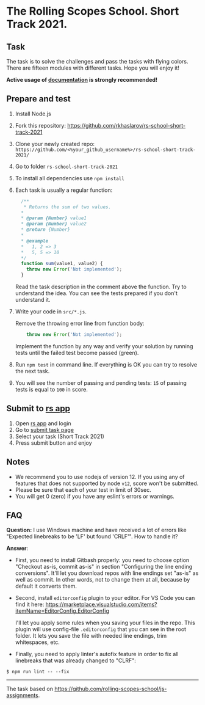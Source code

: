 # The Rolling Scopes School. Short Track 2021.

## Task
The task is to solve the challenges and pass the tasks with flying colors. There are fifteen modules with different tasks. 
Hope you will enjoy it!

**Active usage of [documentation](https://developer.mozilla.org/en-US/) is strongly recommended!**

## Prepare and test
1. Install Node.js
2. Fork this repository: https://github.com/rkhaslarov/rs-school-short-track-2021
3. Clone your newly created repo: `https://github.com/<%your_github_username%>/rs-school-short-track-2021/`
4. Go to folder `rs-school-short-track-2021`
5. To install all dependencies use `npm install`
6. Each task is usually a regular function:
    ```javascript
      /**
       * Returns the sum of two values.
      *
      * @param {Number} value1
      * @param {Number} value2
      * @return {Number}
      *
      * @example
      *   1, 2 => 3
      *   5, 5 => 10
      */
      function sum(value1, value2) {
        throw new Error('Not implemented');
      }
    ```
    Read the task description in the comment above the function. Try to understand the idea. You can see the tests prepared if you don't understand it.
7. Write your code in `src/*.js`.

    Remove the throwing error line from function body:
    ```javascript
        throw new Error('Not implemented'); 
    ```
    Implement the function by any way and verify your solution by running tests until the failed test become passed (green).
8. Run `npm test` in command line. If everything is OK you can try to resolve the next task.
9. You will see the number of passing and pending tests: `15` of passing tests is equal to `100` in score.

## Submit to [rs app](https://app.rs.school/)
1. Open [rs app](https://app.rs.school/) and login
2. Go to [submit task page](https://app.rs.school/course/submit-task)
3. Select your task (Short Track 2021)
4. Press submit button and enjoy

## Notes
* We recommend you to use nodejs of version 12. If you using any of features that does not supported by node `v12`, score won't be submitted.
* Please be sure that each of your test in limit of 30sec.
* You will get 0 (zero) if you have any eslint's errors or warnings.

## FAQ
**Question:** I use Windows machine and have received a lot of errors like "Expected linebreaks to be 'LF' but found 'CRLF'". How to handle it?

**Answer**:
- First, you need to install Gitbash properly: you need to choose option "Checkout as-is, commit as-is" in section "Configuring the line ending conversions". It'll let you download repos with line endings set "as-is" as well as commit. In other words, not to change them at all, because by default it converts them.
- Second, install `editorconfig` plugin to your editor. For VS Code you can find it here:
https://marketplace.visualstudio.com/items?itemName=EditorConfig.EditorConfig

  I'll let you apply some rules when you saving your files in the repo. This plugin will use config-file `.editorconfig` that you can see in the root folder. It lets you save the file with needed line endings, trim whitespaces, etc.
- Finally, you need to apply linter's autofix feature in order to fix all linebreaks that was already changed to "CLRF":
```
$ npm run lint -- --fix
``` 

___
The task based on https://github.com/rolling-scopes-school/js-assignments.
